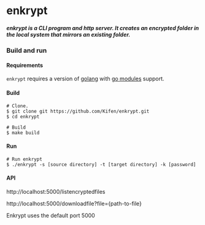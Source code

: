 # enkrypt
##### enkrypt is a CLI program and http server. It creates an encrypted folder in the local system that mirrors an existing folder.

### Build and run

#### Requirements

`enkrypt` requires a version of [golang](https://golang.org/) with [go modules](https://github.com/golang/go/wiki/Modules) support.

#### Build

```
# Clone.
$ git clone git https://github.com/Kifen/enkrypt.git
$ cd enkrypt

# Build
$ make build 
```

#### Run

```
# Run enkrypt
$ ./enkrypt -s [source directory] -t [target directory] -k [password]
```

#### API
http://localhost:5000/listencryptedfiles

http://localhost:5000/downloadfile?file={path-to-file}

Enkrypt uses the default port 5000 
